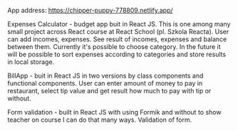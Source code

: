App address: https://chipper-puppy-778809.netlify.app/

Expenses Calculator - budget app buit in React JS.
This is one among many small project across React course at React School (pl. Szkola Reacta).
User can add incomes, expenses. See result of incomes, expenses and balance between them. Currently it's possible to choose category. In the future it will be possible to sort expenses according to categories and store results in local storage.

BillApp - buit in React JS in two versions by class components and functional components.
User can enter amount of money to pay in restaurant, select tip value and get result how much to pay with tip or without.

Form validation - built in React JS with using Formik and without to show teacher on course I can do that many ways.
Validation of form.
